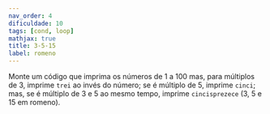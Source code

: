 ```yaml
---
nav_order: 4
dificuldade: 10
tags: [cond, loop]
mathjax: true
title: 3-5-15
label: romeno
---
```


Monte um código que imprima os números de 1 a 100 mas, para múltiplos de 3, imprime `trei` ao invés do número; se é múltiplo de 5, imprime `cinci`; mas, se é múltiplo de 3 e 5 ao mesmo tempo, imprime `cincisprezece` (3, 5 e 15 em romeno).
